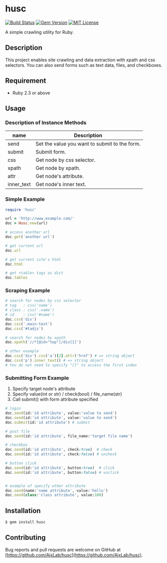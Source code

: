 husc
====

[![Build Status](https://api.travis-ci.org/AjxLab/husc.svg?branch=master)](https://travis-ci.org/AjxLab/husc)
[![Gem Version](https://badge.fury.io/rb/husc.svg)](https://rubygems.org/gems/husc/)
[![MIT License](http://img.shields.io/badge/license-MIT-blue.svg?style=flat)](LICENSE.txt)

A simple crawling utility for Ruby.


## Description
This project enables site crawling and data extraction with xpath and css selectors. You can also send forms such as text data, files, and checkboxes.


## Requirement

- Ruby 2.3 or above


## Usage
### Description of Instance Methods
name       | Description
-----------|----------------------------------------------
send       | Set the value you want to submit to the form.
submit     | Submit form.
css        | Get node by css selector.
xpath      | Get node by xpath.
attr       | Get node's attribute.
inner_text | Get node's inner text.

### Simple Example
```ruby
require 'husc'

url = 'http://www.example.com/'
doc = Husc.new(url)

# access another url
doc.get('another url')

# get current url
doc.url

# get current site's html
doc.html

# get <table> tags as dict
doc.tables
```

### Scraping Example
```ruby
# search for nodes by css selector
# tag   : css('name')
# class : css('.name')
# id    : css('#name')
doc.css('div')
doc.css('.main-text')
doc.css('#tadjs')

# search for nodes by xpath
doc.xpath('//*[@id="top"]/div[1]')

# other example
doc.css('div').css('a')[2].attr('href') # => string object
doc.css('p').inner_text() # => string object
# You do not need to specify "[]" to access the first index
```

### Submitting Form Example
1. Specify target node's attribute
2. Specify value(int or str) / check(bool) / file_name(str)
3. Call submit() with form attribute specified
```ruby
# login
doc.send(id:'id attribute', value:'value to send')
doc.send(id:'id attribute', value:'value to send')
doc.submit(id:'id attribute') # submit

# post file
doc.send(id:'id attribute', file_name:'target file name')

# checkbox
doc.send(id:'id attribute', check:true)  # check
doc.send(id:'id attribute', check:false) # uncheck

# button click
doc.send(id:'id attribute', button:true)  # click
doc.send(id:'id attribute', button:false) # unclick


# example of specify other attribute
doc.send(name:'name attribute', value:'hello')
doc.send(class:'class attribute', value:100)
```


## Installation
```sh
$ gem install husc
```


## Contributing
Bug reports and pull requests are welcome on GitHub at [https://github.com/AjxLab/husc](https://github.com/AjxLab/husc).
